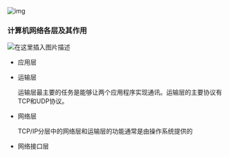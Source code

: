 ![img](https://ldt-typora.oss-cn-shenzhen.aliyuncs.com/img/2021010409370574.gif)

### 计算机网络各层及其作用

![在这里插入图片描述](https://ldt-typora.oss-cn-shenzhen.aliyuncs.com/img/1460000038526735.png)

- 应用层

- 运输层

  运输层最主要的任务是能够让两个应用程序实现通讯。运输层的主要协议有TCP和UDP协议。

- 网络层

  TCP/IP分层中的网络层和运输层的功能通常是由操作系统提供的

- 网络接口层

  